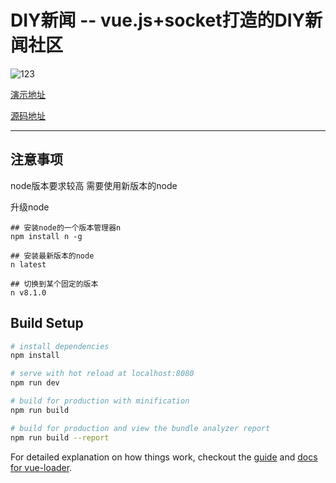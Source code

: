# DIY新闻 -- vue.js+socket打造的DIY新闻社区

![123](http://orhpccvvl.bkt.clouddn.com/%60MMTD2WUY1TDK_J%25T@PZC5J.png)

[演示地址]( https://keephhh.com/news)

[源码地址 ](https://github.com/keephhh/news)

----

## 注意事项

node版本要求较高 需要使用新版本的node

升级node

```shell
## 安装node的一个版本管理器n
npm install n -g  

## 安装最新版本的node
n latest  

## 切换到某个固定的版本
n v8.1.0  
```

## Build Setup

``` bash
# install dependencies
npm install

# serve with hot reload at localhost:8080
npm run dev

# build for production with minification
npm run build

# build for production and view the bundle analyzer report
npm run build --report
```

For detailed explanation on how things work, checkout the [guide](http://vuejs-templates.github.io/webpack/) and [docs for vue-loader](http://vuejs.github.io/vue-loader).
